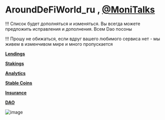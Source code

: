 # AroundDeFiWorld_ru , [@MoniTalks](https://t.me/moni_talks_ru)
!!! Список будет дополняться и изменяться. Вы всегда можете предложить исправления и дополнения. Всем Dao посоны

!!! Прошу не обижаться, если вдруг вашего любимого сервиса нет - мы живем в изменчивом мире и много пропускается

**[Lendings](https://github.com/RazumovAl/AroundDeFiWorld_ru/blob/main/lendings.md)**

**[Stakings](https://github.com/RazumovAl/AroundDeFiWorld_ru/blob/main/stackings.md)**

**[Analytics](https://github.com/RazumovAl/AroundDeFiWorld_ru/blob/main/analytics.md)**

**[Stable Coins](https://github.com/RazumovAl/AroundDeFiWorld_ru/blob/main/stablecoins.md)**

**[Insurance](https://github.com/RazumovAl/AroundDeFiWorld_ru/blob/main/insurance.md)**

**[DAO](https://github.com/RazumovAl/AroundDeFiWorld_ru/blob/main/dao.md)**

![image](https://user-images.githubusercontent.com/3718268/128806410-fc39d95e-f566-4b33-9a03-f1f4681868ef.png)


